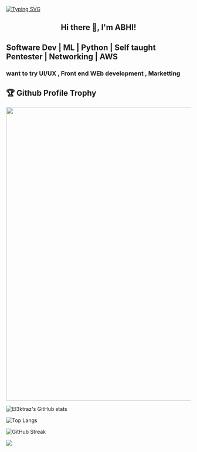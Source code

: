 [![Typing SVG](https://readme-typing-svg.herokuapp.com?multiline=true&width=500&lines=Entry-level+Software+Developer.++++++++++)](https://git.io/typing-svg)


<h2 align="center">Hi there 👋, I'm ABHI!</h2>

<h2>Software Dev | ML | Python | Self taught Pentester | Networking | AWS </h2>

<h3> want to try UI/UX , Front end WEb development , Marketting  </h3>



<h2>🏆 Github Profile Trophy</h2>
<img width=800 src="https://github-profile-trophy.vercel.app/?username=el3ktraz&column=9&theme=gruvbox&no-frame=true"/>

![El3ktraz's GitHub stats](https://github-readme-stats.vercel.app/api?username=el3ktraz&show_icons=true&theme=tokyonight)


![Top Langs](https://github-readme-stats.vercel.app/api/top-langs/?username=el3ktraz&layout=compact)

![GitHub Streak](https://github-readme-streak-stats.herokuapp.com?user=El3ktraz&theme=neon-palenight&hide_border=true)


 

![](https://komarev.com/ghpvc/?username=el3ktraz)
